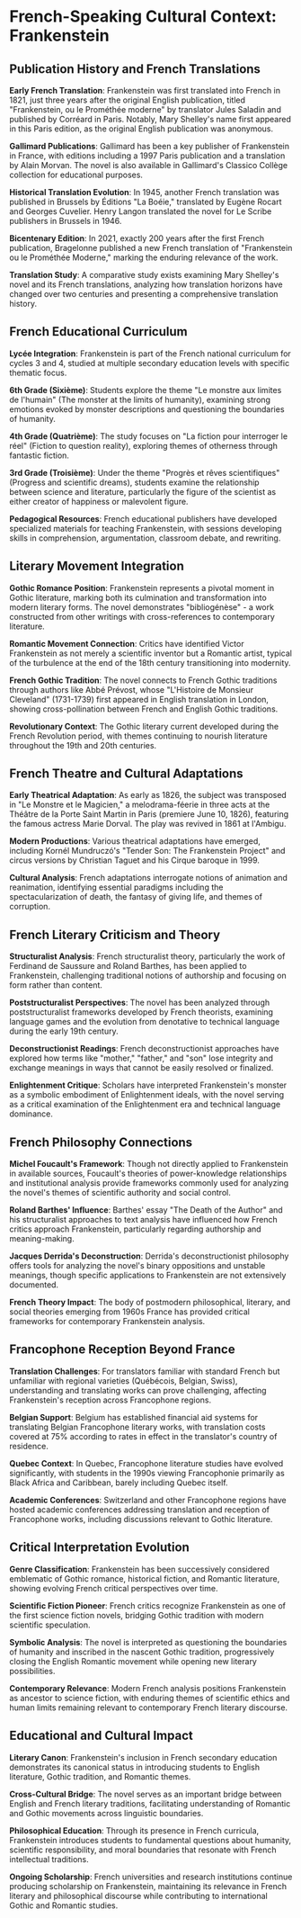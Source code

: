 # French-Speaking Cultural Context: Frankenstein

## Publication History and French Translations

**Early French Translation**: Frankenstein was first translated into French in 1821, just three years after the original English publication, titled "Frankenstein, ou le Prométhée moderne" by translator Jules Saladin and published by Corréard in Paris. Notably, Mary Shelley's name first appeared in this Paris edition, as the original English publication was anonymous.

**Gallimard Publications**: Gallimard has been a key publisher of Frankenstein in France, with editions including a 1997 Paris publication and a translation by Alain Morvan. The novel is also available in Gallimard's Classico Collège collection for educational purposes.

**Historical Translation Evolution**: In 1945, another French translation was published in Brussels by Éditions "La Boéie," translated by Eugène Rocart and Georges Cuvelier. Henry Langon translated the novel for Le Scribe publishers in Brussels in 1946.

**Bicentenary Edition**: In 2021, exactly 200 years after the first French publication, Bragelonne published a new French translation of "Frankenstein ou le Prométhée Moderne," marking the enduring relevance of the work.

**Translation Study**: A comparative study exists examining Mary Shelley's novel and its French translations, analyzing how translation horizons have changed over two centuries and presenting a comprehensive translation history.

## French Educational Curriculum

**Lycée Integration**: Frankenstein is part of the French national curriculum for cycles 3 and 4, studied at multiple secondary education levels with specific thematic focus.

**6th Grade (Sixième)**: Students explore the theme "Le monstre aux limites de l'humain" (The monster at the limits of humanity), examining strong emotions evoked by monster descriptions and questioning the boundaries of humanity.

**4th Grade (Quatrième)**: The study focuses on "La fiction pour interroger le réel" (Fiction to question reality), exploring themes of otherness through fantastic fiction.

**3rd Grade (Troisième)**: Under the theme "Progrès et rêves scientifiques" (Progress and scientific dreams), students examine the relationship between science and literature, particularly the figure of the scientist as either creator of happiness or malevolent figure.

**Pedagogical Resources**: French educational publishers have developed specialized materials for teaching Frankenstein, with sessions developing skills in comprehension, argumentation, classroom debate, and rewriting.

## Literary Movement Integration

**Gothic Romance Position**: Frankenstein represents a pivotal moment in Gothic literature, marking both its culmination and transformation into modern literary forms. The novel demonstrates "bibliogénèse" - a work constructed from other writings with cross-references to contemporary literature.

**Romantic Movement Connection**: Critics have identified Victor Frankenstein as not merely a scientific inventor but a Romantic artist, typical of the turbulence at the end of the 18th century transitioning into modernity.

**French Gothic Tradition**: The novel connects to French Gothic traditions through authors like Abbé Prévost, whose "L'Histoire de Monsieur Cleveland" (1731-1739) first appeared in English translation in London, showing cross-pollination between French and English Gothic traditions.

**Revolutionary Context**: The Gothic literary current developed during the French Revolution period, with themes continuing to nourish literature throughout the 19th and 20th centuries.

## French Theatre and Cultural Adaptations

**Early Theatrical Adaptation**: As early as 1826, the subject was transposed in "Le Monstre et le Magicien," a melodrama-féerie in three acts at the Théâtre de la Porte Saint Martin in Paris (premiere June 10, 1826), featuring the famous actress Marie Dorval. The play was revived in 1861 at l'Ambigu.

**Modern Productions**: Various theatrical adaptations have emerged, including Kornél Mundruczó's "Tender Son: The Frankenstein Project" and circus versions by Christian Taguet and his Cirque baroque in 1999.

**Cultural Analysis**: French adaptations interrogate notions of animation and reanimation, identifying essential paradigms including the spectacularization of death, the fantasy of giving life, and themes of corruption.

## French Literary Criticism and Theory

**Structuralist Analysis**: French structuralist theory, particularly the work of Ferdinand de Saussure and Roland Barthes, has been applied to Frankenstein, challenging traditional notions of authorship and focusing on form rather than content.

**Poststructuralist Perspectives**: The novel has been analyzed through poststructuralist frameworks developed by French theorists, examining language games and the evolution from denotative to technical language during the early 19th century.

**Deconstructionist Readings**: French deconstructionist approaches have explored how terms like "mother," "father," and "son" lose integrity and exchange meanings in ways that cannot be easily resolved or finalized.

**Enlightenment Critique**: Scholars have interpreted Frankenstein's monster as a symbolic embodiment of Enlightenment ideals, with the novel serving as a critical examination of the Enlightenment era and technical language dominance.

## French Philosophy Connections

**Michel Foucault's Framework**: Though not directly applied to Frankenstein in available sources, Foucault's theories of power-knowledge relationships and institutional analysis provide frameworks commonly used for analyzing the novel's themes of scientific authority and social control.

**Roland Barthes' Influence**: Barthes' essay "The Death of the Author" and his structuralist approaches to text analysis have influenced how French critics approach Frankenstein, particularly regarding authorship and meaning-making.

**Jacques Derrida's Deconstruction**: Derrida's deconstructionist philosophy offers tools for analyzing the novel's binary oppositions and unstable meanings, though specific applications to Frankenstein are not extensively documented.

**French Theory Impact**: The body of postmodern philosophical, literary, and social theories emerging from 1960s France has provided critical frameworks for contemporary Frankenstein analysis.

## Francophone Reception Beyond France

**Translation Challenges**: For translators familiar with standard French but unfamiliar with regional varieties (Québécois, Belgian, Swiss), understanding and translating works can prove challenging, affecting Frankenstein's reception across Francophone regions.

**Belgian Support**: Belgium has established financial aid systems for translating Belgian Francophone literary works, with translation costs covered at 75% according to rates in effect in the translator's country of residence.

**Quebec Context**: In Quebec, Francophone literature studies have evolved significantly, with students in the 1990s viewing Francophonie primarily as Black Africa and Caribbean, barely including Quebec itself.

**Academic Conferences**: Switzerland and other Francophone regions have hosted academic conferences addressing translation and reception of Francophone works, including discussions relevant to Gothic literature.

## Critical Interpretation Evolution

**Genre Classification**: Frankenstein has been successively considered emblematic of Gothic romance, historical fiction, and Romantic literature, showing evolving French critical perspectives over time.

**Scientific Fiction Pioneer**: French critics recognize Frankenstein as one of the first science fiction novels, bridging Gothic tradition with modern scientific speculation.

**Symbolic Analysis**: The novel is interpreted as questioning the boundaries of humanity and inscribed in the nascent Gothic tradition, progressively closing the English Romantic movement while opening new literary possibilities.

**Contemporary Relevance**: Modern French analysis positions Frankenstein as ancestor to science fiction, with enduring themes of scientific ethics and human limits remaining relevant to contemporary French literary discourse.

## Educational and Cultural Impact

**Literary Canon**: Frankenstein's inclusion in French secondary education demonstrates its canonical status in introducing students to English literature, Gothic tradition, and Romantic themes.

**Cross-Cultural Bridge**: The novel serves as an important bridge between English and French literary traditions, facilitating understanding of Romantic and Gothic movements across linguistic boundaries.

**Philosophical Education**: Through its presence in French curricula, Frankenstein introduces students to fundamental questions about humanity, scientific responsibility, and moral boundaries that resonate with French intellectual traditions.

**Ongoing Scholarship**: French universities and research institutions continue producing scholarship on Frankenstein, maintaining its relevance in French literary and philosophical discourse while contributing to international Gothic and Romantic studies.
